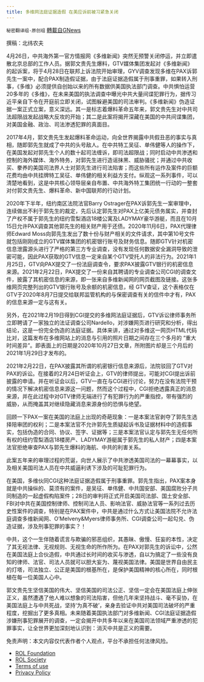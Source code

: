 ```yaml
---
title: 多维网法庭证据造假 在美应诉前被习紧急关闭
---
```

`秘密翻译组-原创组` [轉載自GNews](https://gnews.org/zh-hans/2438276/)

撰稿：北纬农夫
 
4月26日，中共海外第一官方情报网《多维新闻》突然无预警关闭停运，并立即遣散北京总部的工作人员。据郭文贵先生爆料，GTV媒体集团发起对《多维新闻》的起诉案，将于4月28日在联邦上诉法院开始审理，GYV调查发现多维在PAX诉郭先生一案中，配合PAX制造假证据，由于法庭证据造假属于刑事重罪，如果转入刑事，《多维》必须提供自创始以来的所有数据供美国执法部门调查。中共惧怕运营20多年的《多维》，在未来美国的执法调查中曝光中共大量间谍犯罪行为，据传习近平亲自下令在开庭前立即关闭，试图躲避美国的司法审判。《多维新闻》伪造证据一案正式立案，意义深远。其一是标志着爆料革命五年来，郭文贵先生对中共司法超限战发起战略大反攻的开始；其二是此案将揭开深藏在美国的中共间谍集团，对美国金融、政治、司法渗透犯罪的真面目。
 
2017年4月，郭文贵先生发起爆料革命运动，向全世界揭露中共假丑恶的事实与真相，随即郭先生就成了中共的头号敌人。在中共特工吴征、单伟健等人的操作下，在美国发起对郭先生个人的数十起司法缠诉，即司法超限战；同时启动中共渗透和控制的海外媒体、海外特务，对郭先生进行造谣抹黑、威胁骚扰；并通过中共收买、豢养的美国司法界人士对郭先生进行司法陷害；而这些所有运作及案件的巨额花费均由中共挂牌特工吴征、单伟健的相关利益方支付。纵观这一系列事件，可以清楚地看到，这是中共核心领导层亲自布置、中共海外特工集团统一行动的一整套对付郭文贵先生、爆料革命、新中国联邦的行动计划。
 
2020年下半年，纽约南区法院法官Barry Ostrager在PAX诉郭先生一案审理中，连续做出不利于郭先生的裁定，先后认定郭先生对PAX上亿美元债务属实，并查封了产权不属于郭先生的纽约雪梨酒店18楼公寓及LADYMAY豪华游艇，而且在10月15日允许PAX调查其他郭先生的相关财产用于还债。2020年11月6日，PAX代理律师Edward Moss向郭先生发出了数十份与财产相关的文件请求，其中第10号文件就包括刚刚成立的GTV媒体集团的机密银行账号及财务信息。随即GTV针对机密信息泄露源头进行了严格的第三方专业调查，没有发现任何数据安全漏洞导致的泄密可能，因此PAX获取的GTV信息一定来自某个GTV受托人的非法行为。2021年1月25日，GTV向PAX提交了一份法庭调查令，要求PAX披露GTV银行的机密信息来源。2021年2月22日，PAX提交了一份来自其聘请的专业调查公司CGI的调查文件，披露了其机密信息的来源，即一张来自多维新闻网的网页截图及链接。这张多维网页完整列出的GTV银行账号及余额的机密信息，经 GTV查证，这个表格仅在GTV于2020年8月7日提交给联邦监管机构的与保密调查有关的信件中才有，PAX的信息来源一定与这有关。
 
另外，在2021年2月19日得到CGI提交的多维网法庭证据后，GTV诉讼律师事务所立即聘请了一家独立的法证调查公司Nardello，对涉嫌网页进行研究和分析，得出结论，这是一份完全伪造的法庭证据。具体来讲，通过对多维这一网页HTML代码比对，这篇发布在多维网站上的消息与引用的照片日期之间存在三个多月的 “重大时间差异”。即表面上的日期是2020年10月27日文章，所附图片却是三个月后的2021年1月29日才发布的。
 
2021年2月22日，在PAX披露其所谓的机密银行信息来源后，法院驳回了GTV对PAX的诉讼。在接着的2月24日听证会上，GTV的律师提出，可能对CGI提出诉前披露的申请。并在听证会以后，GTV一直在与CGI进行讨论，努力在没有法院干预的情况下解决机密信息来源这一问题，然而这个过程中，CGI拒绝透露真正的消息来源，并在此过程中对GTV律师无端进行了有犯罪行为的严重指控，带有强烈的威胁，从而掩盖其对继续隐藏消息来源身份的恐惧与绝望。
 
回顾一下PAX一案在美国的法庭上出现的奇葩现象：一是本案法官剥夺了郭先生选择陪审团的权利；二是本案法官不允许郭先生质疑起诉书及证据材料中的造假事实，包括伪造的合同、协议、签字、证据等；三是本案法官认定与郭先生无任何所有权的纽约雪梨酒店18楼房产、LADYMAY游艇属于郭先生的私人财产；四是本案法官拒绝审查PAX与郭先生爆料的海航、中共的利害关系。
 
此案五年来的审理过程的荒诞，向世人展示了中共渗透美国司法的一幕幕事实，以及相关美国司法人员在中共威逼利诱下涉及的可耻犯罪行为。
 
在美国，多维伙同CGI这种法庭证据造假属于刑事重罪。郭先生指出，PAX案本身就是中共操纵的、莫须有的案件，是吴征、单伟健、中共国安部、美国腐败分子共同制造的一起虚假构陷案件；28日的审判将正式开启美国司法部、国土安全部、FBI对中共在美国控制律师、控制司法人员、影响法官、威胁法官等一系列过去历史性案件的调查，特别是在PAX案件中，中共是通过什么方式让美国法院不允许法庭调查多维新闻网、O’Melveny&Myers律师事务所、CGI调查公司一起勾兑、伪造证据，涉及刑事犯罪的事实？！
 
中共，这个一生伴随着谎言与欺骗的邪恶组织，其愚昧、傲慢、狂妄的本性，决定了其无视法律、无视规则、无视生命的所作所为。在PAX对郭先生的诉讼中，公然在美国法庭上合伙造假，中共通过长时间的收买与渗透，自以为搞定了一些没有良知的律师、法官、司法人员就可以胆大妄为、蔑视美国法律。美国是世界自由民主的灯塔，司法独立、公正是美国的根基所在，是保护美国精神的核心所在，同时根植在每一位美国人心中。
 
郭文贵先生坚信美国的伟大、坚信美国的司法公正、坚信一定会在美国法庭上伸张正义，虽然遭遇了他人难以想象的司法陷害，但他几年来坚持战斗、毫不妥协，在美国法庭上与中共死战，坚持‘为真不破’，亲身去验证中共对美国司法破坏的严重程度，挖掘出了更多真相。未来随着美国执法部门对多维新闻、CGI法庭证据造假涉嫌刑事犯罪展开的调查，一定会揭开中共多年以来在美国司法领域严重渗透的犯罪事实，让全世界更加深刻地认识到：消灭中共是正义的需要。

免责声明：本文内容仅代表作者个人观点，平台不承担任何法律风险。
  
- [ROL Foundation](https://rolfoundation.org/)
- [ROL Society](https://rolsociety.org/)
- [Terms of use](https://gnews.org/terms-of-use-3/)
- [Privacy Policy](https://gnews.org/privacy-policy/)
